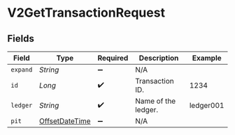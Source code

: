 # V2GetTransactionRequest


## Fields

| Field                                                                                     | Type                                                                                      | Required                                                                                  | Description                                                                               | Example                                                                                   |
| ----------------------------------------------------------------------------------------- | ----------------------------------------------------------------------------------------- | ----------------------------------------------------------------------------------------- | ----------------------------------------------------------------------------------------- | ----------------------------------------------------------------------------------------- |
| `expand`                                                                                  | *String*                                                                                  | :heavy_minus_sign:                                                                        | N/A                                                                                       |                                                                                           |
| `id`                                                                                      | *Long*                                                                                    | :heavy_check_mark:                                                                        | Transaction ID.                                                                           | 1234                                                                                      |
| `ledger`                                                                                  | *String*                                                                                  | :heavy_check_mark:                                                                        | Name of the ledger.                                                                       | ledger001                                                                                 |
| `pit`                                                                                     | [OffsetDateTime](https://docs.oracle.com/javase/8/docs/api/java/time/OffsetDateTime.html) | :heavy_minus_sign:                                                                        | N/A                                                                                       |                                                                                           |